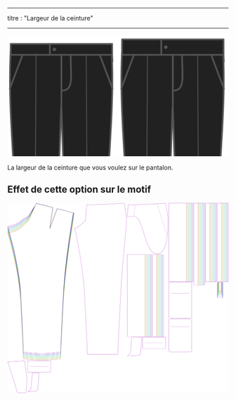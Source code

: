 - - -
titre : "Largeur de la ceinture"
- - -

![Largeur de ceinture](waistbandwidth.svg)

La largeur de la ceinture que vous voulez sur le pantalon.

## Effet de cette option sur le motif

![Cette image montre l'effet de cette option en superposant plusieurs variantes qui ont une valeur différente pour cette option](theo_waistbandwidth_sample.svg "Effet de cette option sur le modèle")
